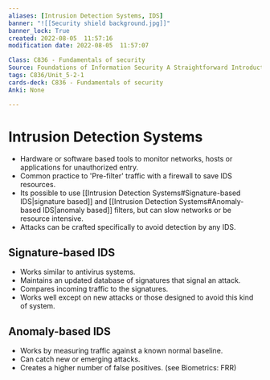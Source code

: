 ```yaml
---
aliases: [Intrusion Detection Systems, IDS]
banner: "![[Security shield background.jpg]]"
banner_lock: True
created: 2022-08-05  11:57:16
modification date: 2022-08-05  11:57:07

Class: C836 - Fundamentals of security
Source: Foundations of Information Security A Straightforward Introduction
tags: C836/Unit_5-2-1
cards-deck: C836 - Fundamentals of security
Anki: None

---
```


# Intrusion Detection Systems
- Hardware or software based tools to monitor networks, hosts or applications for unauthorized entry.
- Common practice to 'Pre-filter' traffic with a firewall to save IDS resources.
- Its possible to use [[Intrusion Detection Systems#Signature-based IDS|signature based]] and [[Intrusion Detection Systems#Anomaly-based IDS|anomaly based]] filters, but can slow networks or be resource intensive.
- Attacks can be crafted specifically to avoid detection by any IDS.
## Signature-based IDS
- Works similar to antivirus systems.
- Maintains an updated database of signatures that signal an attack.
- Compares incoming traffic to the signatures.
- Works well except on new attacks or those designed to avoid this kind of system.
## Anomaly-based IDS
- Works by measuring traffic against a known normal baseline.
- Can catch new or emerging attacks.
- Creates a higher number of false positives. (see Biometrics: FRR)
